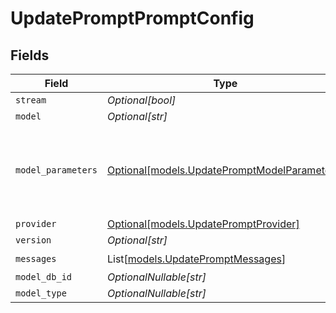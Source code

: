 # UpdatePromptPromptConfig


## Fields

| Field                                                                                    | Type                                                                                     | Required                                                                                 | Description                                                                              |
| ---------------------------------------------------------------------------------------- | ---------------------------------------------------------------------------------------- | ---------------------------------------------------------------------------------------- | ---------------------------------------------------------------------------------------- |
| `stream`                                                                                 | *Optional[bool]*                                                                         | :heavy_minus_sign:                                                                       | N/A                                                                                      |
| `model`                                                                                  | *Optional[str]*                                                                          | :heavy_minus_sign:                                                                       | N/A                                                                                      |
| `model_parameters`                                                                       | [Optional[models.UpdatePromptModelParameters]](../models/updatepromptmodelparameters.md) | :heavy_minus_sign:                                                                       | Model Parameters: Not all parameters apply to every model                                |
| `provider`                                                                               | [Optional[models.UpdatePromptProvider]](../models/updatepromptprovider.md)               | :heavy_minus_sign:                                                                       | N/A                                                                                      |
| `version`                                                                                | *Optional[str]*                                                                          | :heavy_minus_sign:                                                                       | N/A                                                                                      |
| `messages`                                                                               | List[[models.UpdatePromptMessages](../models/updatepromptmessages.md)]                   | :heavy_check_mark:                                                                       | N/A                                                                                      |
| `model_db_id`                                                                            | *OptionalNullable[str]*                                                                  | :heavy_minus_sign:                                                                       | N/A                                                                                      |
| `model_type`                                                                             | *OptionalNullable[str]*                                                                  | :heavy_minus_sign:                                                                       | N/A                                                                                      |